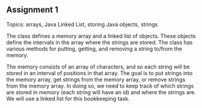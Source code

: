 ## Assignment 1

Topics: arrays, Java Linked List, storing Java objects, strings

The class defines a memory array and a linked list of objects. These objects define the intervals in the array where the strings are stored. The class has various methods for putting, getting, and removing a string to/from the memory.

The memory consists of an array of characters, and so each string will be stored in an interval of positions in that array. The goal is to put strings into the memory array, get strings from the memory array, or remove strings from the memory array. In doing so, we need to keep track of which strings are
stored in memory (each string will have an id) and where the strings are. We will use a linked list for this bookkeeping task.
